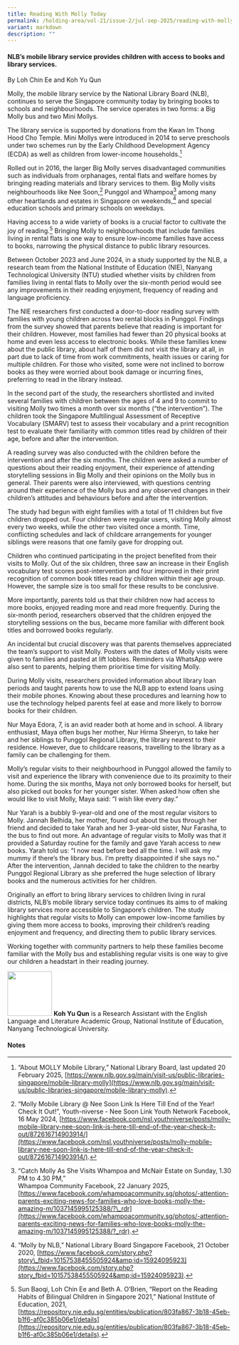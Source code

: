 ```yaml
---
title: Reading With Molly Today
permalink: /holding-area/vol-21/issue-2/jul-sep-2025/reading-with-molly-today/
variant: markdown
description: ""
---
```

#### NLB’s mobile library service provides children with access to books and library services.&nbsp;

By Loh Chin Ee and Koh Yu Qun

Molly, the mobile library service by the National Library Board (NLB), continues to serve the Singapore community today by bringing books to schools and neighbourhoods. The service operates in two forms: a Big Molly bus and two Mini Mollys.&nbsp;

The library service is supported by donations from the Kwan Im Thong Hood Cho Temple. Mini Mollys were introduced in 2014 to serve preschools under two schemes run by the Early Childhood Development Agency (ECDA) as well as children from lower-income households.[^1]

Rolled out in 2016, the larger Big Molly serves disadvantaged communities such as individuals from orphanages, rental flats and welfare homes by bringing reading materials and library services to them. Big Molly visits neighbourhoods like Nee Soon,[^2] Punggol and Whampoa[^3] among many other heartlands and estates in Singapore on weekends,[^4] and special education schools and primary schools on weekdays.

Having access to a wide variety of books is a crucial factor to cultivate the joy of reading.[^5] Bringing Molly to neighbourhoods that include families living in rental flats is one way to ensure low-income families have access to books, narrowing the physical distance to public library resources.&nbsp;

Between October 2023 and June 2024, in a study supported by the NLB, a research team from the National Institute of Education (NIE), Nanyang Technological University (NTU) studied whether visits by children from families living in rental flats to Molly over the six-month period would see any improvements in their reading enjoyment, frequency of reading and language proficiency.&nbsp;

The NIE researchers first conducted a door-to-door reading survey with families with young children across two rental blocks in Punggol. Findings from the survey showed that parents believe that reading is important for their children. However, most families had fewer than 20 physical books at home and even less access to electronic books. While these families knew about the public library, about half of them did not visit the library at all, in part due to lack of time from work commitments, health issues or caring for multiple children. For those who visited, some were not inclined to borrow books as they were worried about book damage or incurring fines, preferring to read in the library instead.&nbsp;

In the second part of the study, the researchers shortlisted and invited several families with children between the ages of 4 and 9 to commit to visiting Molly two times a month over six months (“the intervention”). The children took the Singapore Multilingual Assessment of Receptive Vocabulary (SMARV) test to assess their vocabulary and a print recognition test to evaluate their familiarity with common titles read by children of their age, before and after the intervention.&nbsp;

A reading survey was also conducted with the children before the intervention and after the six months. The children were asked a number of questions about their reading enjoyment, their experience of attending storytelling sessions in Big Molly and their opinions on the Molly bus in general. Their parents were also interviewed, with questions centring around their experience of the Molly bus and any observed changes in their children’s attitudes and behaviours before and after the intervention.

The study had begun with eight families with a total of 11 children but five children dropped out. Four children were regular users, visiting Molly almost every two weeks, while the other two visited once a month. Time, conflicting schedules and lack of childcare arrangements for younger siblings were reasons that one family gave for dropping out.

Children who continued participating in the project benefited from their visits to Molly. Out of the six children, three saw an increase in their English vocabulary test scores post-intervention and four improved in their print recognition of common book titles read by children within their age group. However, the sample size is too small for these results to be conclusive.

More importantly, parents told us that their children now had access to more books, enjoyed reading more and read more frequently. During the six-month period, researchers observed that the children enjoyed the storytelling sessions on the bus, became more familiar with different book titles and borrowed books regularly.

An incidental but crucial discovery was that parents themselves appreciated the team’s support to visit Molly. Posters with the dates of Molly visits were given to families and pasted at lift lobbies. Reminders via WhatsApp were also sent to parents, helping them prioritise time for visiting Molly.&nbsp;

During Molly visits, researchers provided information about library loan periods and taught parents how to use the NLB app to extend loans using their mobile phones. Knowing about these procedures and learning how to use the technology helped parents feel at ease and more likely to borrow books for their children.

Nur Maya Edora, 7, is an avid reader both at home and in school. A library enthusiast, Maya often bugs her mother, Nur Hirma Sheeryn, to take her and her siblings to Punggol Regional Library, the library nearest to their residence. However, due to childcare reasons, travelling to the library as a family can be challenging for them.&nbsp;

Molly’s regular visits to their neighbourhood in Punggol allowed the family to visit and experience the library with convenience due to its proximity to their home. During the six months, Maya not only borrowed books for herself, but also picked out books for her younger sister. When asked how often she would like to visit Molly, Maya said: “I wish like every day.”&nbsp;

Nur Yarah is a bubbly 9-year-old and one of the most regular visitors to Molly. Jannah Belhida, her mother, found out about the bus through her friend and decided to take Yarah and her 3-year-old sister, Nur Farasha, to the bus to find out more. An advantage of regular visits to Molly was that it provided a Saturday routine for the family and gave Yarah access to new books. Yarah told us: “I now read before bed all the time. I will ask my mummy if there’s the library bus. I’m pretty disappointed if she says no.” After the intervention, Jannah decided to take the children to the nearby Punggol Regional Library as she preferred the huge selection of library books and the numerous activities for her children.&nbsp;

Originally an effort to bring library services to children living in rural districts, NLB’s mobile library service today continues its aims to of making library services more accessible to Singapore’s children. The study highlights that regular visits to Molly can empower low-income families by giving them more access to books, improving their children’s reading enjoyment and frequency, and directing them to public library services.&nbsp;

Working together with community partners to help these families become familiar with the Molly bus and establishing regular visits is one way to give our children a headstart in their reading journey.


<div style="background-color: white;">
<img style="width: 100px; height: 100px;" src="/images/Authors/DrJohnBray2htr.png">
<b>Koh Yu Qun</b> is a Research Assistant with the English Language and Literature Academic Group, National Institute of Education, Nanyang Technological University.</div>


#### **Notes**

[^1]: “About MOLLY Mobile Library,” National Library Board, last updated 20 February 2025, [https://www.nlb.gov.sg/main/visit-us/public-libraries-singapore/mobile-library-molly](https://www.nlb.gov.sg/main/visit-us/public-libraries-singapore/mobile-library-molly).


[^2]: “Molly Mobile Library @ Nee Soon Link Is Here Till End of the Year! Check It Out!”, Youth-niverse - Nee Soon Link Youth Network Facebook, 16 May 2024, [https://www.facebook.com/nsl.youthniverse/posts/molly-mobile-library-nee-soon-link-is-here-till-end-of-the-year-check-it-out/872616714903914/](https://www.facebook.com/nsl.youthniverse/posts/molly-mobile-library-nee-soon-link-is-here-till-end-of-the-year-check-it-out/872616714903914/).


[^3]: “Catch Molly As She Visits Whampoa and McNair Estate on Sunday, 1.30 PM to 4.30 PM,”  
Whampoa Community Facebook, 22 January 2025, [https://www.facebook.com/whampoacommunity.sg/photos/-attention-parents-exciting-news-for-families-who-love-books-molly-the-amazing-m/1037145995125388/?\_rdr](https://www.facebook.com/whampoacommunity.sg/photos/-attention-parents-exciting-news-for-families-who-love-books-molly-the-amazing-m/1037145995125388/?_rdr).


[^4]: “Molly by NLB,” National Library Board Singapore Facebook, 21 October 2020, [https://www.facebook.com/story.php?story\_fbid=10157538455505924&amp;id=15924095923](https://www.facebook.com/story.php?story_fbid=10157538455505924&amp;id=15924095923).


[^5]: Sun Baoqi, Loh Chin Ee and Beth A. O’Brien, “Report on the Reading Habits of Bilingual Children in Singapore 2021,” National Institute of Education, 2021, [https://repository.nie.edu.sg/entities/publication/803fa867-3b18-45eb-b1f6-af0c385b06e1/details](https://repository.nie.edu.sg/entities/publication/803fa867-3b18-45eb-b1f6-af0c385b06e1/details).
